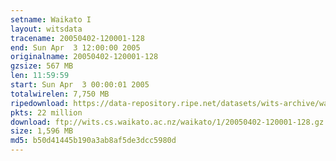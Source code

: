 ```yaml
---
setname: Waikato I
layout: witsdata
tracename: 20050402-120001-128
end: Sun Apr  3 12:00:00 2005
originalname: 20050402-120001-128
gzsize: 567 MB
len: 11:59:59
start: Sun Apr  3 00:00:01 2005
totalwirelen: 7,750 MB
ripedownload: https://data-repository.ripe.net/datasets/wits-archive/waikato/1/20050402-120001-128.gz
pkts: 22 million
download: ftp://wits.cs.waikato.ac.nz/waikato/1/20050402-120001-128.gz
size: 1,596 MB
md5: b50d41445b190a3ab8af5de3dcc5980d
---
```

